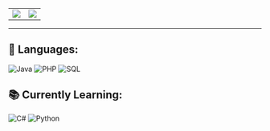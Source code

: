 <div align="center">

<!-- Linguagens mais usadas + GitHub Stats lado a lado -->
<table>
  <tr>
    <td>
      <img src="https://github-readme-stats.vercel.app/api/top-langs/?username=IsabelaSevalho&layout=compact&theme=radical" />
    </td>
    <td>
      <img src="https://github-readme-stats.vercel.app/api?username=IsabelaSevalho&show_icons=true&theme=radical" />
    </td>
  </tr>
</table>

</div>

---

## 🚀 Languages:

![Java](https://img.shields.io/badge/Java-007396?style=for-the-badge&logo=java&logoColor=white)
![PHP](https://img.shields.io/badge/PHP-777BB4?style=for-the-badge&logo=php&logoColor=white)
![SQL](https://img.shields.io/badge/SQL-003B57?style=for-the-badge&logo=mysql&logoColor=white)

## 📚 Currently Learning:

![C#](https://img.shields.io/badge/C%23-239120?style=for-the-badge&logo=csharp&logoColor=white)
![Python](https://img.shields.io/badge/Python-3776AB?style=for-the-badge&logo=python&logoColor=white)
